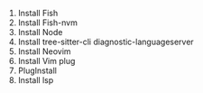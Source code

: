 1. Install Fish
2. Install Fish-nvm
3. Install Node
4. Install tree-sitter-cli diagnostic-languageserver
5. Install Neovim
6. Install Vim plug
7. PlugInstall
8. Install lsp
